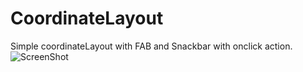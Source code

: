 # CoordinateLayout
Simple coordinateLayout with FAB and Snackbar with onclick action.
![ScreenShot](https://{https://github.com/gowthamkumar7/CoordinateLayout/blob/master/ezgif.com-00cc99cc7a.gif})
